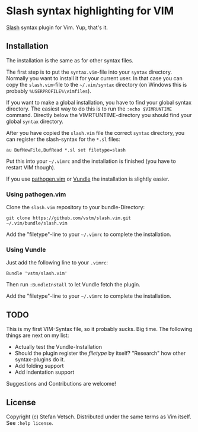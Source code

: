 # Slash syntax highlighting for VIM

[Slash](http://slash-lang.org/) syntax plugin for Vim. Yup, that's it.

## Installation

The installation is the same as for other syntax files.

The first step is to put the `syntax.vim`-file into your `syntax` directory.
Normally you want to install it for your current user. In that case you can
copy the `slash.vim`-file to the `~/.vim/syntax` directory (on Windows this is
probably `%USERPROFILE%\vimfiles`).

If you want to make a global installation, you have to find your global
syntax directory. The easiest way to do this is to run the `:echo $VIMRUNTIME`
command. Directly below the VIMRTUNTIME-directory you should find your global
`syntax` directory.

After you have copied the `slash.vim` file the correct `syntax` directory, you
can register the slash-syntax for the `*.sl` files:

    au BufNewFile,BufRead *.sl set filetype=slash

Put this into your `~/.vimrc` and the installation is finished (you have to
restart VIM though).

If you use [pathogen.vim](https://github.com/tpope/vim-pathogen) or
[Vundle](https://github.com/gmarik/vundle) the installation is slightly easier.

### Using pathogen.vim

Clone the `slash.vim` repository to your bundle-Directory:

    git clone https://github.com/vstm/slash.vim.git ~/.vim/bundle/slash.vim

Add the "filetype"-line to your `~/.vimrc` to complete the installation.

### Using Vundle

Just add the following line to your `.vimrc`:

    Bundle 'vstm/slash.vim'

Then run `:BundleInstall` to let Vundle fetch the plugin.

Add the "filetype"-line to your `~/.vimrc` to complete the installation.

## TODO

This is my first VIM-Syntax file, so it probably sucks. Big time. The following
things are next on my list:

* Actually test the Vundle-Installation
* Should the plugin register the *filetype* by itself? "Research" how other
  syntax-plugins do it.
* Add folding support
* Add indentation support

Suggestions and Contributions are welcome!

## License

Copyright (c) Stefan Vetsch. Distributed under the same terms as Vim itself.
See `:help license`.
